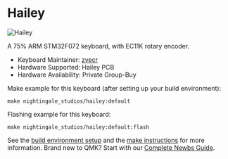 # Hailey

![Hailey](https://i.imgur.com/DFZdE8E.jpg)

A 75% ARM STM32F072 keyboard, with EC11K rotary encoder.

* Keyboard Maintainer: [zvecr](https://github.com/zvecr)
* Hardware Supported: Hailey PCB
* Hardware Availability: Private Group-Buy

Make example for this keyboard (after setting up your build environment):

    make nightingale_studios/hailey:default

Flashing example for this keyboard:

    make nightingale_studios/hailey:default:flash

See the [build environment setup](https://docs.qmk.fm/#/getting_started_build_tools) and the [make instructions](https://docs.qmk.fm/#/getting_started_make_guide) for more information. Brand new to QMK? Start with our [Complete Newbs Guide](https://docs.qmk.fm/#/newbs).
